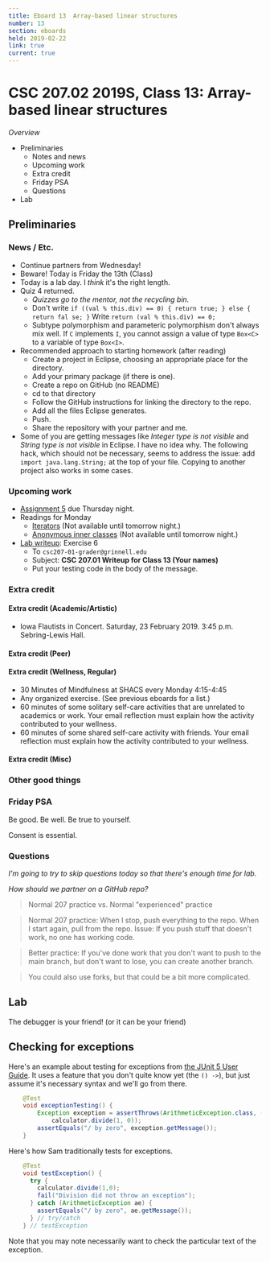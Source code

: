 ```yaml
---
title: Eboard 13  Array-based linear structures
number: 13
section: eboards
held: 2019-02-22
link: true
current: true
---
```

CSC 207.02 2019S, Class 13: Array-based linear structures
==========================================================

_Overview_

* Preliminaries
    * Notes and news
    * Upcoming work
    * Extra credit
    * Friday PSA
    * Questions
* Lab 

Preliminaries
-------------

### News / Etc.

* Continue partners from Wednesday!
* Beware!  Today is Friday the 13th (Class)
* Today is a lab day.  I *think* it's the right length.
* Quiz 4 returned.
    * _Quizzes go to the mentor, not the recycling bin._
    * Don't write `if ((val % this.div) == 0) { return true; } else { return fal
se; }`
      Write `return (val % this.div) == 0;`
    * Subtype polymorphism and parameteric polymorphism don't always mix well.
      If `C` implements `I`, you cannot assign a value of type
      `Box<C>` to a variable of type `Box<I>`.
* Recommended approach to starting homework (after reading)
    * Create a project in Eclipse, choosing an appropriate place for
      the directory.
    * Add your primary package (if there is one).
    * Create a repo on GitHub (no README)
    * cd to that directory
    * Follow the GitHub instructions for linking the directory to
      the repo.
    * Add all the files Eclipse generates.
    * Push.
    * Share the repository with your partner and me.
* Some of you are getting messages like *Integer type is not visible*
  and *String type is not visible* in Eclipse.  I have no idea why.
  The following hack, which should not be necessary, seems to address
  the issue: add `import java.lang.String;` at the top of your file.
  Copying to another project also works in some cases.

### Upcoming work

* [Assignment 5](../assignments/assignment05) due Thursday night.
* Readings for Monday
    * [Iterators](../readings/iterators)
      (Not available until tomorrow night.)
    * [Anonymous inner classes](../readings/anonymous-inner-classes)
      (Not available until tomorrow night.)
* [Lab writeup](../writeups/writeup13): Exercise 6
    * To `csc207-01-grader@grinnell.edu`
    * Subject: **CSC 207.01 Writeup for Class 13 (Your names)**
    * Put your testing code in the body of the message.

### Extra credit

#### Extra credit (Academic/Artistic)

* Iowa Flautists in Concert.  Saturday, 23 February 2019.
  3:45 p.m. Sebring-Lewis Hall.

#### Extra credit (Peer)

#### Extra credit (Wellness, Regular)

* 30 Minutes of Mindfulness at SHACS every Monday 4:15-4:45
* Any organized exercise.  (See previous eboards for a list.)
* 60 minutes of some solitary self-care activities that are unrelated to 
  academics or work.  Your email reflection must explain how
  the activity contributed to your wellness.
* 60 minutes of some shared self-care activity with friends.  Your email 
  reflection must explain how the activity contributed to your wellness.

#### Extra credit (Misc)

### Other good things

### Friday PSA

Be good.  Be well.  Be true to yourself.

Consent is essential.

### Questions

_I'm going to try to skip questions today so that there's enough time for 
lab._

_How should we partner on a GitHub repo?_

> Normal 207 practice vs. Normal "experienced" practice

> Normal 207 practice: When I stop, push everything to the repo.  When
  I start again, pull from the repo.  Issue: If you push stuff that doesn't
  work, no one has working code.

> Better practice: If you've done work that you don't want to push to the
  main branch, but don't want to lose, you can create another branch.

> You could also use forks, but that could be a bit more complicated.

Lab
---

The debugger is your friend!  (or it can be your friend)

Checking for exceptions
-----------------------

Here's an example about testing for exceptions from
[the JUnit 5 User Guide](https://junit.org/junit5/docs/current/user-guide/).
It uses a feature that you don't quite know yet (the `() ->`), but just
assume it's necessary syntax and we'll go from there.

```java
    @Test
    void exceptionTesting() {
        Exception exception = assertThrows(ArithmeticException.class, () ->
            calculator.divide(1, 0));
        assertEquals("/ by zero", exception.getMessage());
    }
```

Here's how Sam traditionally tests for exceptions.

```java
    @Test
    void testException() {
      try {
        calculator.divide(1,0);
        fail("Division did not throw an exception");
      } catch (ArithmeticException ae) {
        assertEquals("/ by zero", ae.getMessage());
      } // try/catch
    } // testException
```

Note that you may note necessarily want to check the particular text
of the exception.
